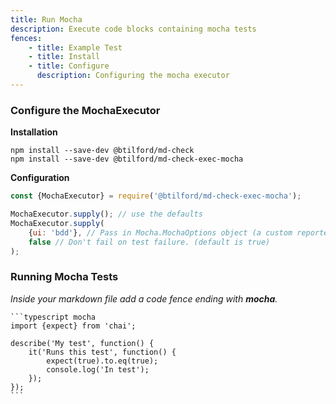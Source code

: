 ```yaml
---
title: Run Mocha
description: Execute code blocks containing mocha tests
fences:
    - title: Example Test
    - title: Install
    - title: Configure
      description: Configuring the mocha executor
---
```



### Configure the MochaExecutor

**Installation**

```console
npm install --save-dev @btilford/md-check
npm install --save-dev @btilford/md-check-exec-mocha
```

**Configuration**

```javascript node
const {MochaExecutor} = require('@btilford/md-check-exec-mocha');

MochaExecutor.supply(); // use the defaults
MochaExecutor.supply(
    {ui: 'bdd'}, // Pass in Mocha.MochaOptions object (a custom reporter will be used unless you provide one)
    false // Don't fail on test failure. (default is true)
);

```


### Running Mocha Tests


*Inside your markdown file add a code fence ending with **mocha**.*
    
    ```typescript mocha
    import {expect} from 'chai';
    
    describe('My test', function() {
        it('Runs this test', function() {
            expect(true).to.eq(true);
            console.log('In test');
        });
    });
    ```
